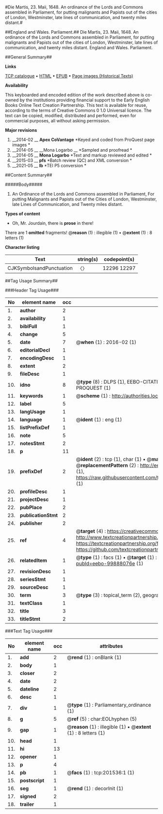 #Die Martis, 23. Maii, 1648. An ordinance of the Lords and Commons assembled in Parliament, for putting malignants and Papists out of the cities of London, Westminster, late lines of communication, and twenty miles distant.#

##England and Wales. Parliament.##
Die Martis, 23. Maii, 1648. An ordinance of the Lords and Commons assembled in Parliament, for putting malignants and Papists out of the cities of London, Westminster, late lines of communication, and twenty miles distant.
England and Wales. Parliament.

##General Summary##

**Links**

[TCP catalogue](http://www.ota.ox.ac.uk/tcp/)  • 
[HTML](http://tei.it.ox.ac.uk/tcp/Texts-HTML/free/B22/B22116.html)  • 
[EPUB](http://tei.it.ox.ac.uk/tcp/Texts-EPUB/free/B22/B22116.epub) • 
[Page images (Historical Texts)](https://historicaltexts.jisc.ac.uk/eebo-99888076e)

**Availability**

This keyboarded and encoded edition of the work described above is co-owned by the
    institutions providing financial support to the Early English Books Online Text Creation
    Partnership. This text is available for reuse, according to the terms of  Creative Commons 0 1.0 Universal
    licence. The text can be copied, modified, distributed and performed, even for commercial
    purposes, all without asking permission.

**Major revisions**

1. __2014-02 __ __Apex CoVantage__ *Keyed and coded from ProQuest page images *
1. __2014-05 __ __Mona Logarbo __ *Sampled and proofread *
1. __2014-05 __ __Mona Logarbo__ *Text and markup reviewed and edited *
1. __2015-03 __ __pfs__ *Batch review (QC) and XML conversion *
1. __2021-05 __ __lb__ *TEI P5 conversion *

##Content Summary##

#####Body#####

1. An Ordinance of the Lords and Commons assembled in Parliament, For putting Malignants and Papists out of the Cities of London, Westminster, late Lines of Communication, and Twenty miles distant.

**Types of content**

  * Oh, Mr. Jourdain, there is **prose** in there!

There are 1 **omitted** fragments! 
 @__reason__ (1) : illegible (1)  •  @__extent__ (1) : 8 letters (1)

**Character listing**


|Text|string(s)|codepoint(s)|
|---|---|---|
|CJKSymbolsandPunctuation|〈〉|12296 12297|

##Tag Usage Summary##

###Header Tag Usage###

|No|element name|occ|attributes|
|---|---|---|---|
|1.|__author__|2||
|2.|__availability__|1||
|3.|__biblFull__|1||
|4.|__change__|5||
|5.|__date__|7| @__when__ (1) : 2016-02 (1)|
|6.|__editorialDecl__|1||
|7.|__encodingDesc__|1||
|8.|__extent__|2||
|9.|__fileDesc__|1||
|10.|__idno__|8| @__type__ (8) : DLPS (1), EEBO-CITATION (1), VID (1), EEBO-PROQUEST (1), STC (3), PROQUEST (1)|
|11.|__keywords__|1| @__scheme__ (1) : http://authorities.loc.gov/ (1)|
|12.|__label__|5||
|13.|__langUsage__|1||
|14.|__language__|1| @__ident__ (1) : eng (1)|
|15.|__listPrefixDef__|1||
|16.|__note__|5||
|17.|__notesStmt__|2||
|18.|__p__|11||
|19.|__prefixDef__|2| @__ident__ (2) : tcp (1), char (1)  •  @__matchPattern__ (2) : ([0-9\-]+):([0-9IVX]+) (1), (.+) (1)  •  @__replacementPattern__ (2) : http://eebo.chadwyck.com/downloadtiff?vid=$1&page=$2 (1), https://raw.githubusercontent.com/textcreationpartnership/Texts/master/tcpchars.xml#$1 (1)|
|20.|__profileDesc__|1||
|21.|__projectDesc__|1||
|22.|__pubPlace__|2||
|23.|__publicationStmt__|2||
|24.|__publisher__|2||
|25.|__ref__|4| @__target__ (4) : https://creativecommons.org/publicdomain/zero/1.0/ (1), http://www.textcreationpartnership.org/docs/. (1), https://textcreationpartnership.org/faq/#faq05 (1), https://github.com/textcreationpartnership (1)|
|26.|__relatedItem__|1| @__type__ (1) : facs (1)  •  @__target__ (1) : https://data.historicaltexts.jisc.ac.uk/view?pubId=eebo-99888076e (1)|
|27.|__revisionDesc__|1||
|28.|__seriesStmt__|1||
|29.|__sourceDesc__|1||
|30.|__term__|3| @__type__ (3) : topical_term (2), geographic_name (1)|
|31.|__textClass__|1||
|32.|__title__|3||
|33.|__titleStmt__|2||


###Text Tag Usage###

|No|element name|occ|attributes|
|---|---|---|---|
|1.|__add__|2| @__rend__ (1) : onBlank (1)|
|2.|__body__|1||
|3.|__closer__|2||
|4.|__date__|2||
|5.|__dateline__|2||
|6.|__desc__|1||
|7.|__div__|1| @__type__ (1) : Parliamentary_ordinance (1)|
|8.|__g__|5| @__ref__ (5) : char:EOLhyphen (5)|
|9.|__gap__|1| @__reason__ (1) : illegible (1)  •  @__extent__ (1) : 8 letters (1)|
|10.|__head__|1||
|11.|__hi__|13||
|12.|__opener__|1||
|13.|__p__|4||
|14.|__pb__|1| @__facs__ (1) : tcp:201536:1 (1)|
|15.|__postscript__|1||
|16.|__seg__|1| @__rend__ (1) : decorInit (1)|
|17.|__signed__|2||
|18.|__trailer__|1||
